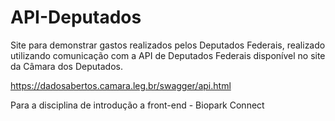 # API-Deputados

Site para demonstrar gastos realizados pelos Deputados Federais,
realizado utilizando comunicação com a API de Deputados Federais disponível no site da Câmara dos Deputados.

<https://dadosabertos.camara.leg.br/swagger/api.html>

Para a disciplina de introdução a front-end - Biopark Connect
